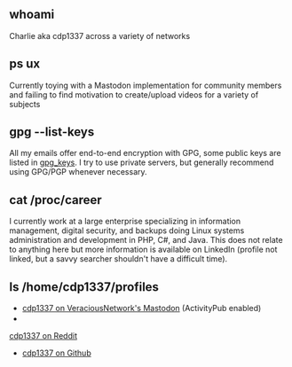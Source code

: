 ## whoami

Charlie aka cdp1337 across a variety of networks

## ps ux

Currently toying with a Mastodon implementation for community members and failing to find motivation to create/upload videos for a variety of subjects

## gpg --list-keys

All my emails offer end-to-end encryption with GPG, some public keys are listed in [gpg_keys](https://github.com/cdp1337/cdp1337/tree/main/gpg_keys).  I try to use private servers, but generally recommend using GPG/PGP whenever necessary.

## cat /proc/career

I currently work at a large enterprise specializing in information management, digital security, and backups doing Linux systems administration and development in PHP, C#, and Java.  This does not relate to anything here but more information is available on LinkedIn (profile not linked, but a savvy searcher shouldn't have a difficult time).

## ls /home/cdp1337/profiles

* <a rel="me" href="https://social.veraciousnetwork.com/@cdp1337">cdp1337 on VeraciousNetwork's Mastodon</a> (ActivityPub enabled)
* <svg version="1.1" xmlns="http://www.w3.org/2000/svg" xmlns:xlink="http://www.w3.org/1999/xlink" x="0px" y="0px" viewBox="0 0 1000 1000" enable-background="new 0 0 1000 1000" xml:space="preserve" width="16" height="16">
<g><g><g><path d="M354.1,498c36.5,0,66,29.6,66,66c0,36.5-29.6,66-66,66c-36.5,0-66-29.5-66-66C288,527.5,317.6,498,354.1,498z"/><path d="M990,510.6c0-81.6-64.2-148-143.2-148c-27.7,0-53.4,8.4-75.3,22.4c-67.9-39.4-153.6-64-247.2-67.3l53.9-154.8L690,189.7c-0.4,3.7-1.1,7.2-1.1,11c0,61.6,50.1,111.7,111.7,111.7c61.5,0,111.7-50.1,111.7-111.7c0-61.6-50.2-111.7-111.7-111.7c-40.2,0-75.1,21.4-94.8,53.3l-159.7-38.2L471.6,318c-93.1,4.8-177.9,30.8-244.5,71.2c1.3-0.9,2.5-2,3.8-2.9c-22.4-15-49-23.8-77.7-23.8c-79,0-143.2,66.3-143.2,148c0,54.6,29,101.9,71.8,127.5c17.5,152.6,199.4,273,420.8,273c222.9,0,405.7-122,421.1-276C963.5,608.8,990,562.9,990,510.6z M800.5,138.8c34.1,0,61.9,27.8,61.9,62c0,34.1-27.8,61.9-61.9,61.9c-34.3,0-62-27.8-62-61.9C738.5,166.6,766.3,138.8,800.5,138.8z M153.1,412.3c11.3,0,21.9,2.5,31.9,6.3c-54,43.3-90.4,97.7-101.3,157.7c-14.9-17.4-24.2-40.4-24.2-65.7C59.6,456.4,101.6,412.3,153.1,412.3z M502.6,861.4c-205.6,0-372.9-111-372.9-247.3c0-136.4,167.2-247.3,372.9-247.3c205.6,0,372.8,111,372.8,247.3C875.4,750.4,708.2,861.4,502.6,861.4z M920.2,570.9c-12.2-58.4-48.4-111.2-101.6-153.4c8.9-3,18.4-5.1,28.2-5.1c51.6,0,93.5,44.1,93.5,98.3C940.2,533.4,932.6,554.2,920.2,570.9z"/><path d="M638,498c36.5,0,66,29.6,66,66c0,36.5-29.5,66-66,66c-36.5,0-66.1-29.5-66.1-66C572,527.5,601.5,498,638,498z"/><path d="M627.4,710.8c-139.9,92.4-252.7,5.3-257.8,1.4c-10.7-8.6-26.3-6.9-34.9,3.8c-8.6,10.8-7,26.4,3.7,34.9c0.9,0.8,65.4,51.5,159,51.5c46.6,0,100.4-12.6,157.2-50.1c11.5-7.6,14.6-23,7.1-34.4C654.2,706.4,638.8,703.2,627.4,710.8z"/></g></g><g></g><g></g><g></g><g></g><g></g><g></g><g></g><g></g><g></g><g></g><g></g><g></g><g></g><g></g><g></g></g>
</svg><a rel="me" href="https://www.reddit.com/user/cdp1337/">cdp1337 on Reddit</a>
* <a rel="me" href="https://github.com/cdp1337/">cdp1337 on Github</a>

